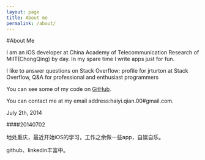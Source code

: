 ```yaml
---
layout: page
title: About me
permalink: /about/
---
```


#About Me

I am an iOS developer at China Academy of Telecommunication Research of MIIT(ChongQing) by day. In my spare time I write apps just for fun.

I like to answer questions on Stack Overflow: 
profile for jrturton at Stack Overflow, Q&A for professional and enthusiast programmers

You can see some of my code on [GitHub](https://github.com/qhy15).

You can contact me at my email address:haiyi.qian.00#gmail.com.

July 2th, 2014

####20140702

地处重庆，最近开始iOS的学习，工作之余做一些app，自娱自乐。

github、linkedin丰富中。



